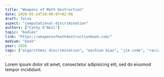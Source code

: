 ```yaml
---
title: "Weapons of Math Destruction"
date: 2020-05-24T20:09:07+02:00
draft: false
aspect: "computational-discrimination"
authors: ["Cathy O’Neil"]
topic: "bodies"
link: "https://weaponsofmathdestructionbook.com/"
medium: "book"
year: 2016
tags: ["algorithmic discrimination", "machine bias", "jim code", "racial hierarchies", "discriminatory designs"]
---
```

Lorem ipsum dolor sit amet, consectetur adipisicing elit, sed do eiusmod
tempor incididunt.